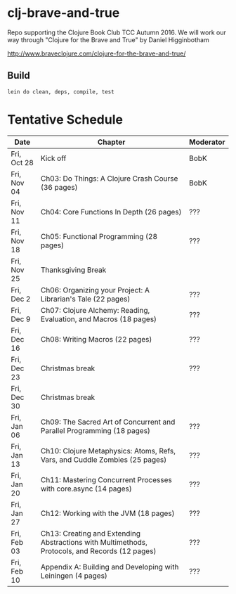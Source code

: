 # clj-brave-and-true

Repo supporting the Clojure Book Club TCC Autumn 2016.
We will work our way through "Clojure for the Brave and True"
by Daniel Higginbotham

http://www.braveclojure.com/clojure-for-the-brave-and-true/

## Build

    lein do clean, deps, compile, test

# Tentative Schedule

| Date    | Chapter | Moderator |
|---------|---------|-----------|
|Fri, Oct 28|Kick off|BobK|
|Fri, Nov 04|Ch03: Do Things: A Clojure Crash Course (36 pages)|BobK|
|Fri, Nov 11|Ch04: Core Functions In Depth (26 pages)|???|
|Fri, Nov 18|Ch05: Functional Programming (28 pages)|???|
|Fri, Nov 25|Thanksgiving Break||
|Fri, Dec 2|Ch06:  Organizing your Project:  A Librarian's Tale (22 pages) |???|
|Fri, Dec 9|Ch07: Clojure Alchemy: Reading, Evaluation, and Macros (18 pages)|???|
|Fri, Dec 16|Ch08: Writing Macros (22 pages)|???|
|Fri, Dec 23|Christmas break|???|
|Fri, Dec 30|Christmas break||???|
|Fri, Jan 06|Ch09: The Sacred Art of Concurrent and Parallel Programming (18 pages)|???|
|Fri, Jan 13|Ch10: Clojure Metaphysics:  Atoms, Refs, Vars, and Cuddle Zombies (25 pages)|???|
|Fri, Jan 20|Ch11: Mastering Concurrent Processes with core.async (14 pages)|???|
|Fri, Jan 27|Ch12: Working with the JVM (18 pages)|???|
|Fri, Feb 03|Ch13: Creating and Extending Abstractions with Multimethods, Protocols, and Records (12 pages)|???|
|Fri, Feb 10|Appendix A:  Building and Developing with Leiningen (4 pages)|???|
